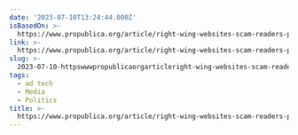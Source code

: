 ```yaml
---
date: '2023-07-10T13:24:44.000Z'
isBasedOn: >-
  https://www.propublica.org/article/right-wing-websites-scam-readers-phony-celebrity-pitches?taid=64ab82d59a855900014a2023
link: >-
  https://www.propublica.org/article/right-wing-websites-scam-readers-phony-celebrity-pitches?taid=64ab82d59a855900014a2023
slug: >-
  2023-07-10-httpswwwpropublicaorgarticleright-wing-websites-scam-readers-phony-celebrity-pitchestaid64ab82d59a855900014a2023
tags:
  - ad tech
  - Media
  - Politics
title: >-
  https://www.propublica.org/article/right-wing-websites-scam-readers-phony-celebrity-pitches?taid=64ab82d59a855900014a2023
---
```


